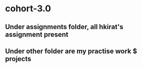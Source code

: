 # cohort-3.0

## Under assignments folder, all hkirat's assignment present

## Under other folder are my practise work $ projects
